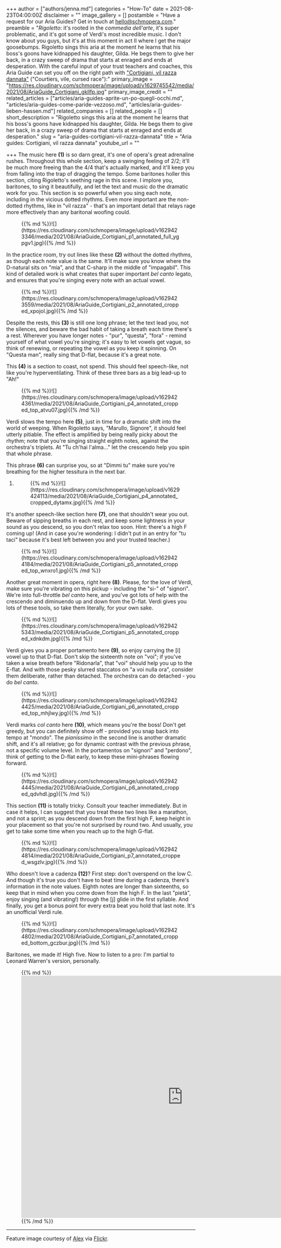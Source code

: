 +++
author = ["authors/jenna.md"]
categories = "How-To"
date = 2021-08-23T04:00:00Z
disclaimer = ""
image_gallery = []
postamble = "Have a request for our Aria Guides? Get in touch at [hello@schmopera.com](mailto:hello@schmopera.com)."
preamble = "_Rigoletto_: it's rooted in the _commedia dell'arte_, it's super problematic, and it's got some of Verdi's most incredible music. I don't know about you guys, but it's at this moment in act II where I get the major goosebumps. Rigoletto sings this aria at the moment he learns that his boss's goons have kidnapped his daughter, Gilda. He begs them to give her back, in a crazy sweep of drama that starts at enraged and ends at desperation. With the careful input of your trust teachers and coaches, this Aria Guide can set you off on the right path with [\"Cortigiani, vil razza dannata\"](http://www.aria-database.com/search.php?sid=17c4a219f90ed13113005c7f57e7490c&X=1&individualAria=268) (\"Courtiers, vile, cursed race\"):"
primary_image = "https://res.cloudinary.com/schmopera/image/upload/v1629745542/media/2021/08/AriaGuide_Cortigiani_gkllfp.jpg"
primary_image_credit = ""
related_articles = ["articles/aria-guides-aprite-un-po-quegli-occhi.md", "articles/aria-guides-come-paride-vezzoso.md", "articles/aria-guides-lieben-hassen.md"]
related_companies = []
related_people = []
short_description = "Rigoletto sings this aria at the moment he learns that his boss's goons have kidnapped his daughter, Gilda. He begs them to give her back, in a crazy sweep of drama that starts at enraged and ends at desperation."
slug = "aria-guides-cortigiani-vil-razza-dannata"
title = "Aria guides: Cortigiani, vil razza dannata"
youtube_url = ""

+++
The music here **(1)** is so darn great, it's one of opera's great adrenaline rushes. Throughout this whole section, keep a swinging feeling of 2/2; it'll be much more freeing than the 4/4 that's actually marked, and it'll keep you from falling into the trap of dragging the tempo. Some baritones holler this section, citing Rigoletto's seething rage in this scene. I implore you, baritones, to sing it beautifully, and let the text and music do the dramatic work for you. This section is so powerful when you sing each note, including in the vicious dotted rhythms. Even more important are the non-dotted rhythms, like in "vil razza" - that's an important detail that relays rage more effectively than any baritonal woofing could.

<figure data-type="image">{{% md %}}![](https://res.cloudinary.com/schmopera/image/upload/v1629423346/media/2021/08/AriaGuide_Cortigiani_p1_annotated_full_ygpgv1.jpg){{% /md %}}

</figure>

In the practice room, try out lines like these **(2)** without the dotted rhythms, as though each note value is the same. It'll make sure you know where the D-natural sits on "mia", and that C-sharp in the middle of "impagabil". This kind of detailed work is what creates that super important _bel canto_ legato, and ensures that you're singing every note with an actual vowel.

<figure data-type="image">{{% md %}}![](https://res.cloudinary.com/schmopera/image/upload/v1629423559/media/2021/08/AriaGuide_Cortigiani_p2_annotated_cropped_xpojol.jpg){{% /md %}}

</figure>

Despite the rests, this **(3)** is still one long phrase; let the text lead you, not the silences, and beware the bad habit of taking a breath each time there's a rest. Wherever you have longer notes - "pur", "questa", "fora" - remind yourself of what vowel you're singing; it's easy to let vowels get vague, so think of renewing, or repeating the vowel as you keep it spinning. On "Questa man", really sing that D-flat, because it's a great note.

This **(4)** is a section to coast, not spend. This should feel speech-like, not like you're hyperventilating. Think of these three bars as a big lead-up to "Ah!"

<figure data-type="image">{{% md %}}![](https://res.cloudinary.com/schmopera/image/upload/v1629424361/media/2021/08/AriaGuide_Cortigiani_p4_annotated_cropped_top_atvu07.jpg){{% /md %}}

</figure>

Verdi slows the tempo here **(5)**, just in time for a dramatic shift into the world of weeping. When Rigoletto says, "Marullo, Signore", it should feel utterly pitiable. The effect is amplified by being really picky about the rhythm; note that you're singing straight eighth notes, against the orchestra's triplets. At "Tu ch'hai l'alma..." let the crescendo help you spin that whole phrase.

This phrase **(6)** can surprise you, so at "Dimmi tu" make sure you're breathing for the higher tessitura in the next bar.

1. <figure data-type="image">{{% md %}}![](https://res.cloudinary.com/schmopera/image/upload/v1629424113/media/2021/08/AriaGuide_Cortigiani_p4_annotated_cropped_dytamx.jpg){{% /md %}}

</figure>

It's another speech-like section here **(7)**, one that shouldn't wear you out. Beware of sipping breaths in each rest, and keep some lightness in your sound as you descend, so you don't relax too soon. Hint: there's a high F coming up! (And in case you're wondering: I didn't put in an entry for "tu taci" because it's best left between you and your trusted teacher.)

<figure data-type="image">{{% md %}}![](https://res.cloudinary.com/schmopera/image/upload/v1629424184/media/2021/08/AriaGuide_Cortigiani_p5_annotated_cropped_top_wnxro1.jpg){{% /md %}}

</figure>

Another great moment in opera, right here **(8)**. Please, for the love of Verdi, make sure you're vibrating on this pickup - including the "si-" of "signori". We're into full-throttle _bel canto_ here, and you've got lots of help with the crescendo and diminuendo up and down from the D-flat. Verdi gives you lots of these tools, so take them literally, for your own sake.

<figure data-type="image">{{% md %}}![](https://res.cloudinary.com/schmopera/image/upload/v1629425343/media/2021/08/AriaGuide_Cortigiani_p5_annotated_cropped_xdnkdm.jpg){{% /md %}}

</figure>

Verdi gives you a proper portamento here **(9)**, so enjoy carrying the \[i\] vowel up to that D-flat. Don't skip the sixteenth note on "voi"; if you've taken a wise breath before "Ridonarla", that "voi" should help you up to the E-flat. And with those pesky slurred staccatos on "a voi nulla ora", consider them deliberate, rather than detached. The orchestra can do detached - you do _bel canto_.

<figure data-type="image">{{% md %}}![](https://res.cloudinary.com/schmopera/image/upload/v1629424425/media/2021/08/AriaGuide_Cortigiani_p6_annotated_cropped_top_mhjlwy.jpg){{% /md %}}

</figure>

Verdi marks _col canto_ here **(10)**, which means you're the boss! Don't get greedy, but you can definitely show off - provided you snap back into tempo at "mondo". The _pianissimo_ in the second line is another dramatic shift, and it's all relative; go for dynamic contrast with the previous phrase, not a specific volume level. In the portamentos on "signori" and "perdono", think of getting to the D-flat early, to keep these mini-phrases flowing forward.

<figure data-type="image">{{% md %}}![](https://res.cloudinary.com/schmopera/image/upload/v1629424445/media/2021/08/AriaGuide_Cortigiani_p6_annotated_cropped_qdvhdl.jpg){{% /md %}}

</figure>

This section **(11)** is totally tricky. Consult your teacher immediately. But in case it helps, I can suggest that you treat these two lines like a marathon, and not a sprint; as you descend down from the first high F, keep height in your placement so that you're not surprised by round two. And usually, you get to take some time when you reach up to the high G-flat.

<figure data-type="image">{{% md %}}![](https://res.cloudinary.com/schmopera/image/upload/v1629424814/media/2021/08/AriaGuide_Cortigiani_p7_annotated_cropped_wsgzlv.jpg){{% /md %}}

</figure>

Who doesn't love a cadenza **(12)**? First step: don't overspend on the low C. And though it's true you don't have to beat time during a cadenza, there's information in the note values. Eighth notes are longer than sixteenths, so keep that in mind when you come down from the high F. In the last "pietà", enjoy singing (and vibrating!) through the \[j\] glide in the first syllable. And finally, you get a bonus point for every extra beat you hold that last note. It's an unofficial Verdi rule.

<figure data-type="image">{{% md %}}![](https://res.cloudinary.com/schmopera/image/upload/v1629424802/media/2021/08/AriaGuide_Cortigiani_p7_annotated_cropped_bottom_gczbur.jpg){{% /md %}}

</figure>

Baritones, we made it! High five. Now to listen to a pro: I'm partial to Leonard Warren's version, personally.

<figure data-type="video">{{% md %}}<iframe width="859" height="644" src="https://www.youtube.com/embed/nAhai80yaek" title="YouTube video player" frameborder="0" allow="accelerometer; autoplay; clipboard-write; encrypted-media; gyroscope; picture-in-picture" allowfullscreen></iframe>{{% /md %}}

</figure>

***

Feature image courtesy of [Alex](https://www.flickr.com/photos/14625546@N00/) via [Flickr](https://creativecommons.org/licenses/by-sa/2.0/legalcode).